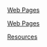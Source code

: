 <p><a href="web/index.html">Web Pages</a></p>
<p><a href="java/index.html">Web Pages</a></p>
<p><a href="resources/index.html">Resources</a></p>
